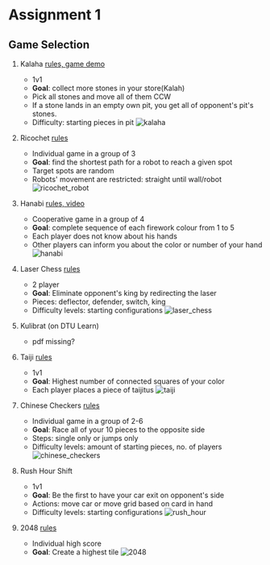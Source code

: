 # Assignment 1

## Game Selection

1. Kalaha [rules, game demo](http://kalaha.krus.dk/)
    - 1v1
    - **Goal**: collect more stones in your store(Kalah)
    - Pick all stones and move all of them CCW
    - If a stone lands in an empty own pit, you get all of opponent's pit's stones.
    - Difficulty: starting pieces in pit
![kalaha](assets/kalaha.jpg)

2. Ricochet [rules](https://en.wikipedia.org/wiki/Ricochet_Robots)
    - Individual game in a group of 3
    - **Goal**: find the shortest path for a robot to reach a given spot
    - Target spots are random
    - Robots' movement are restricted: straight until wall/robot
![ricochet_robot](assets/ricochet_robot.jpg)

3. Hanabi [rules, video](https://boardgamegeek.com/boardgame/98778/hanabi)
    - Cooperative game in a group of 4
    - **Goal**: complete sequence of each firework colour from 1 to 5
    - Each player does not know about his hands
    - Other players can inform you about the color or number of your hand
![hanabi](assets/hanabi.jpg)

4. Laser Chess [rules](https://www.thinkfun.com/products/laser-chess/)
    - 2 player
    - **Goal**: Eliminate opponent's king by redirecting the laser
    - Pieces: deflector, defender, switch, king
    - Difficulty levels: starting configurations
![laser_chess](assets/laser_chess.png)

5. Kulibrat (on DTU Learn)
    - pdf missing?

6. Taiji [rules](https://www.iggamecenter.com/en/rules/taiji)
    - 1v1
    - **Goal**: Highest number of connected squares of your color
    - Each player places a piece of taijitus
![taiji](assets/taiji.png)

7. Chinese Checkers [rules](https://en.wikipedia.org/wiki/Chinese_checkers)
    - Individual game in a group of 2-6
    - **Goal**: Race all of your 10 pieces to the opposite side
    - Steps: single only or jumps only
    - Difficulty levels: amount of starting pieces, no. of players
![chinese_checkers](assets/chinese_checkers.png)

8. Rush Hour Shift
    - 1v1
    - **Goal**: Be the first to have your car exit on opponent's side
    - Actions: move car or move grid based on card in hand
    - Difficulty levels: starting configurations
![rush_hour](assets/rush_hour.png)

9. 2048 [rules](https://en.wikipedia.org/wiki/2048_(video_game))
    - Individual high score
    - **Goal**: Create a highest tile
![2048](assets/2048.jpg)
